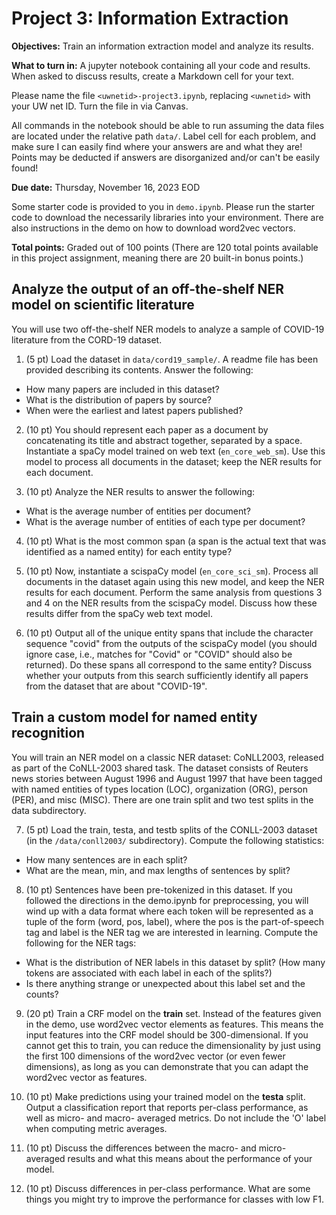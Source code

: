 # Project 3: Information Extraction

**Objectives:** Train an information extraction model and analyze its results.

**What to turn in:** A jupyter notebook containing all your code and results. When asked to discuss results, create a Markdown cell for your text. 

<!-- In some cases, I ask for graphs to illustrate distributions and modeling results. You can create these using python libraries (matplotlib, seaborn) if you are familiar and comfortable using these libraries (not required), or if not, you can use other tools like Excel or Google Sheets to produce graphs, and embed them in the notebook in a Markdown cell (Edit -> Insert Image). If you use python to make plots, you can modify you environment to include matplotlib and seaborn, and you can assume I have access to these libraries in my environment as well. If you make graphs elsewhere and embed them, make sure you upload those images when submitting your assignment as well. -->

Please name the file `<uwnetid>-project3.ipynb`, replacing `<uwnetid>` with your UW net ID. Turn the file in via Canvas.

All commands in the notebook should be able to run assuming the data files are located under the relative path `data/`. Label cell for each problem, and make sure I can easily find where your answers are and what they are! Points may be deducted if answers are disorganized and/or can't be easily found!

**Due date:** Thursday, November 16, 2023 EOD

Some starter code is provided to you in `demo.ipynb`. Please run the starter code to download the necessarily libraries into your environment. There are also instructions in the demo on how to download word2vec vectors.

**Total points:** Graded out of 100 points (There are 120 total points available in this project assignment, meaning there are 20 built-in bonus points.)

## Analyze the output of an off-the-shelf NER model on scientific literature

You will use two off-the-shelf NER models to analyze a sample of COVID-19 literature from the CORD-19 dataset.

1. (5 pt) Load the dataset in `data/cord19_sample/`. A readme file has been provided describing its contents. Answer the following:
* How many papers are included in this dataset?
* What is the distribution of papers by source?
* When were the earliest and latest papers published?

2. (10 pt) You should represent each paper as a document by concatenating its title and abstract together, separated by a space. Instantiate a spaCy model trained on web text (`en_core_web_sm`). Use this model to process all documents in the dataset; keep the NER results for each document.

3. (10 pt) Analyze the NER results to answer the following:
* What is the average number of entities per document?
* What is the average number of entities of each type per document?

4. (10 pt) What is the most common span (a span is the actual text that was identified as a named entity) for each entity type?

5. (10 pt) Now, instantiate a scispaCy model (`en_core_sci_sm`). Process all documents in the dataset again using this new model, and keep the NER results for each document. Perform the same analysis from questions 3 and 4 on the NER results from the scispaCy model. Discuss how these results differ from the spaCy web text model.

6. (10 pt) Output all of the unique entity spans that include the character sequence "covid" from the outputs of the scispaCy model (you should ignore case, i.e., matches for "Covid" or "COVID" should also be returned). Do these spans all correspond to the same entity? Discuss whether your outputs from this search sufficiently identify all papers from the dataset that are about "COVID-19".

## Train a custom model for named entity recognition

You will train an NER model on a classic NER dataset: CoNLL2003, released as part of the CoNLL-2003 shared task. The dataset consists of Reuters news stories between August 1996 and August 1997 that have been tagged with named entities of types location (LOC), organization (ORG), person (PER), and misc (MISC). There are one train split and two test splits in the data subdirectory.

7. (5 pt) Load the train, testa, and testb splits of the CONLL-2003 dataset (in the `/data/conll2003/` subdirectory). Compute the following statistics:
* How many sentences are in each split?
* What are the mean, min, and max lengths of sentences by split?

8. (10 pt) Sentences have been pre-tokenized in this dataset. If you followed the directions in the demo.ipynb for preprocessing, you will wind up with a data format where each token will be represented as a tuple of the form (word, pos, label), where the pos is the part-of-speech tag and label is the NER tag we are interested in learning. Compute the following for the NER tags:
* What is the distribution of NER labels in this dataset by split? (How many tokens are associated with each label in each of the splits?)
* Is there anything strange or unexpected about this label set and the counts?

9. (20 pt) Train a CRF model on the **train** set. Instead of the features given in the demo, use word2vec vector elements as features. This means the input features into the CRF model should be 300-dimensional. If you cannot get this to train, you can reduce the dimensionality by just using the first 100 dimensions of the word2vec vector (or even fewer dimensions), as long as you can demonstrate that you can adapt the word2vec vector as features.

10. (10 pt) Make predictions using your trained model on the **testa** split. Output a classification report that reports per-class performance, as well as micro- and macro- averaged metrics. Do not include the 'O' label when computing metric averages.

11. (10 pt) Discuss the differences between the macro- and micro- averaged results and what this means about the performance of your model.

12. (10 pt) Discuss differences in per-class performance. What are some things you might try to improve the performance for classes with low F1.